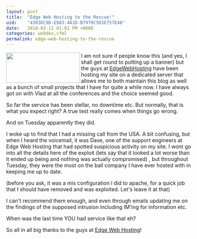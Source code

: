 ```yaml
---
layout: post
title:  "Edge Web Hosting to the Rescue!"
uid:	"4303DC9D-E983-4A1D-B7979C5D3E757E48"
date:   2010-03-11 01:01 PM +0000
categories: webdev,cfml
permalink: edge-web-hosting-to-the-rescue
---
```

<p><a href="http://www.edgewebhosting.net"><img src="http://www.edgewebhosting.net/images/logolast.gif" border="0" alt="" width="200" height="82" align="left" /></a>I am not sure if people know this (and yes, I shall get round to putting up a banner) but the guys at <a href="http://www.edgewebhosting.net">EdgeWebHosting</a> have been hosting my site on a dedicated server that allows me to both maintain this blog as well as a bunch of small projects that I have for quite a while now. I have always got on with Vlad at all the conferences and the choice seemed good. </p>
<p>So far the service has been stellar, no downtime etc. But normally, that is what you expect right? A true test really comes when things go wrong. </p>
<p>And on Tuesday apparently they did. </p>
<p>I woke up to find that I had a missing call from the USA. A bit confusing, but when I heard the voicemail, it was Dave, one of the support engineers at Edge Web Hosting that had spotted suspicious activity on my site. I wont go into all the details here of the exploit (lets say that it looked a lot worse than it ended up being and nothing was actually compromised) , but throughout Tuesday, they were the most on the ball company I have ever hosted with in keeping me up to date. </p>
<p>(before you ask, it was a mis configuration I did to apache, for a quick job that I should have removed and was exploited. Let's leave it at that)</p>
<p>I can't recommend them enough, and even through emails updating me on the findings of the supposed intrusion including IM'ing for information etc. </p>
<p>When was the last time YOU had service like that eh?</p>
<p>So all in all big thanks to the guys at <a href="http://www.edgewebhosting.net">Edge Web Hosting</a>! </p>
<p> </p>